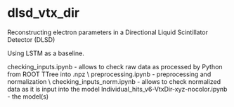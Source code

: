 # dlsd_vtx_dir
Reconstructing electron parameters in a Directional Liquid Scintillator Detector (DLSD)

Using LSTM as a baseline.

checking_inputs.ipynb - allows to check raw data as processed by Python from ROOT TTree into .npz \\
preprocessing.ipynb - preprocessing and normalization \\
checking_inputs_norm.ipynb - allows to check normalized data as it is input into the model
Individual_hits_v6-VtxDir-xyz-nocolor.ipynb - the model(s)
